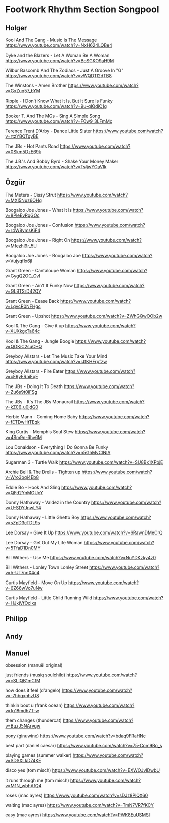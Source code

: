 # Footwork Rhythm Section Songpool

## Holger

Kool And The Gang - Music Is The Message
<https://www.youtube.com/watch?v=NxH624LQBe4>

Dyke and the Blazers - Let A Woman Be A Woman
<https://www.youtube.com/watch?v=BoSGKO9aH9M>

Wilbur Bascomb And The Zodiacs - Just A Groove In "G" 
<https://www.youtube.com/watch?v=vWQDTl2dTB8>

The Winstons - Amen Brother
<https://www.youtube.com/watch?v=GxZuq57_bYM>

Ripple - I Don’t Know What It Is, But It Sure Is Funky
<https://www.youtube.com/watch?v=9u-qlQdiC1g>

Booker T. And The MGs - Sing A Simple Song 
<https://www.youtube.com/watch?v=F0w9_3LFmMc>

Terence Trent D'Arby - Dance Little Sister 
<https://www.youtube.com/watch?v=rtzYBQTgyBE>

The JBs - Hot Pants Road 
<https://www.youtube.com/watch?v=0Skm5DzE69k>

The J.B.'s And Bobby Byrd - Shake Your Money Maker
<https://www.youtube.com/watch?v=TsljwYOaVIk>


## Özgür

The Meters - Cissy Strut
<https://www.youtube.com/watch?v=MXI5Nuz6OHg>

Boogaloo Joe Jones - What It Is
<https://www.youtube.com/watch?v=8PleEvRgGOc>

Boogaloo Joe Jones - Confusion 
<https://www.youtube.com/watch?v=r4W8vmsKiF4>

Boogaloo Joe Jones - Right On
<https://www.youtube.com/watch?v=Mfezhl9r_5U>

Boogaloo Joe Jones - Boogaloo Joe
<https://www.youtube.com/watch?v=VujyqfIx6jI>

Grant Green - Cantaloupe Woman
<https://www.youtube.com/watch?v=GygQ2OC_GvI>

Grant Green - Ain't It Funky Now
<https://www.youtube.com/watch?v=GLBTSrD42QY>

Grant Green - Eease Back
<https://www.youtube.com/watch?v=LqvcR0NFHgc>

Grant Green - Upshot
<https://www.youtube.com/watch?v=ZWhGQwOOb2w>

Kool & The Gang - Give it up
<https://www.youtube.com/watch?v=XUXkgxTa64c>

Kool & The Gang - Jungle Boogie
<https://www.youtube.com/watch?v=QGKiC2suCHQ>

Greyboy Allstars - Let The Music Take Your Mind
<https://www.youtube.com/watch?v=iJfKHFrpfzw>

Greyboy Allstars - Fire Eater
<https://www.youtube.com/watch?v=cF9yERniEqE>

The JBs - Doing It To Death
<https://www.youtube.com/watch?v=Zu6s9t0iFSg>

The JBs - It's The JBs Monaurail
<https://www.youtube.com/watch?v=kZ06_u0jdG0>

Herbie Mann - Coming Home Baby
<https://www.youtube.com/watch?v=fETDwHtTEqk>

King Curtis - Memphis Soul Stew
<https://www.youtube.com/watch?v=4Sm9n-6hy6M>

Lou Donaldson - Everything I Do Gonna Be Funky
<https://www.youtube.com/watch?v=n5GhMvCINIA>

Sugarman 3 - Turtle Walk
<https://www.youtube.com/watch?v=SU8Bx1XPbjE>

Archie Bell & The Drells - Tighten up 
<https://www.youtube.com/watch?v=Wro3bqi4Eb8>

Eddie Bo - Hook And Sling
<https://www.youtube.com/watch?v=QFd2YnMOUxY>

Donny Hathaway - Valdez in the Country
<https://www.youtube.com/watch?v=U-SDYJnwLY4>

Donny Hathaway - Little Ghetto Boy
<https://www.youtube.com/watch?v=sZpD3cTDL9s>

Lee Dorsay - Give It Up 
<https://www.youtube.com/watch?v=6RawnDMeCrQ>

Lee Dorsay - Get Out My Life Woman
<https://www.youtube.com/watch?v=5TfaD1Dn0MY>

Bill Withers - Use Me
<https://www.youtube.com/watch?v=NuYDKzky4z0>

Bill Withers - Lonley Town Lonley Street
<https://www.youtube.com/watch?v=h-UT7nnX4c4>

Curtis Mayfield - Move On Up
<https://www.youtube.com/watch?v=6Z66wVo7uNw>

Curtis Mayfield - Little Child Running Wild
<https://www.youtube.com/watch?v=HJkjVfOcIxs>

## Philipp

## Andy

## Manuel

obsession (manuël original)

just friends (musiq soulchild)
<https://www.youtube.com/watch?v=cSLIQB1mCfM>

how does it feel (d'angelo)
<https://www.youtube.com/watch?v=-7hbqxnhzU8>

thinkin bout u (frank ocean)
<https://www.youtube.com/watch?v=fq18mdh7T-w>

them changes (thundercat)
<https://www.youtube.com/watch?v=BuzJ5NArvgw>

pony (ginuwine)
<https://www.youtube.com/watch?v=bdaq9FRaHNc>

best part (daniel caesar)
<https://www.youtube.com/watch?v=75-Com9Bo_s>

playing games (summer walker)
<https://www.youtube.com/watch?v=SDSXLkD74KE>

disco yes (tom misch)
<https://www.youtube.com/watch?v=EXWOJvlDwbU>

it runs through me (tom misch)
<https://www.youtube.com/watch?v=M1N_wbhAfQ4>

roses (mac ayres)
<https://www.youtube.com/watch?v=sDJz8PlQX60>

waiting (mac ayres)
<https://www.youtube.com/watch?v=TmN7VR7fKCY>

easy (mac ayres)
<https://www.youtube.com/watch?v=PWK8EuUSMSI>
